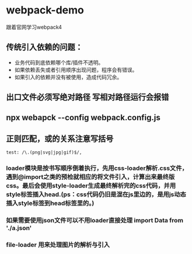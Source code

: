 # webpack-demo
跟着官网学习webpack4
## 传统引入依赖的问题：
* 业务代码到底依赖哪个库/插件不透明。
* 如果依赖丢失或者引用顺序出现问题，程序会有错误。
* 如果引入的依赖并没有被使用，造成代码冗余。
## 出口文件必须写绝对路径 写相对路径运行会报错
## npx webapck --config webpack.config.js
## 正则匹配，或的关系注意写括号
```
test: /\.(png|svg|jpg|gif)$/,
```
### loader模块是按书写顺序倒着执行，先用css-loader解析.css文件，遇到@import之类的预检就相应的将文件引入，计算出来最终版css。最后会使用style-loader生成最终解析完的css代码，并用style标签插入head.(ps：css代码仍旧是混在js里边的，是用js动态插入style标签到head标签里的。)
### 如果需要使用json文件可以不用loader直接处理 import Data from './a.json'
### file-loader 用来处理图片的解析与引入 
